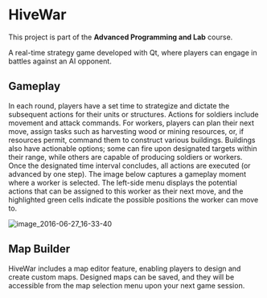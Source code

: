 # HiveWar
This project is part of the **Advanced Programming and Lab** course.

A real-time strategy game developed with Qt, where players can engage in battles against an AI opponent.

## Gameplay
In each round, players have a set time to strategize and dictate the subsequent actions for their units or structures.
Actions for soldiers include movement and attack commands.
For workers, players can plan their next move, assign tasks such as harvesting wood or mining resources, or, if resources permit, command them to construct various buildings.
Buildings also have actionable options; some can fire upon designated targets within their range, while others are capable of producing soldiers or workers.
Once the designated time interval concludes, all actions are executed (or advanced by one step).
The image below captures a gameplay moment where a worker is selected. The left-side menu displays the potential actions that can be assigned to this worker as their next move, and the highlighted green cells indicate the possible positions the worker can move to.

![image_2016-06-27_16-33-40](https://github.com/SamanMohseni/HiveWar/assets/51726090/fba64bf7-31a1-4f8b-b764-6918bb112e34)


## Map Builder
HiveWar includes a map editor feature, enabling players to design and create custom maps.
Designed maps can be saved, and they will be accessible from the map selection menu upon your next game session.
